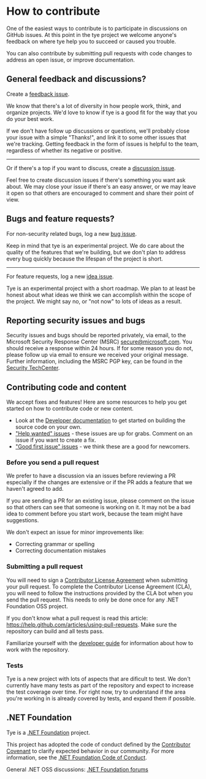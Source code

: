 # How to contribute

One of the easiest ways to contribute is to participate in discussions on GitHub issues. At this point in the tye project we welcome anyone's feedback on where tye help you to succeed or caused you trouble. 

You can also contribute by submitting pull requests with code changes to address an open issue, or improve documentation.

## General feedback and discussions?

Create a [feedback issue](https://github.com/dotnet/tye/issues/new?template=feedback.md).

We know that there's a lot of diversity in how people work, think, and organize projects. We'd love to know if tye is a good fit for the way that you do your best work.

If we don't have follow up discussions or questions, we'll probably close your issue with a simple "Thanks!", and link it to some other issues that we're tracking. Getting feedback in the form of issues is helpful to the team, regardless of whether its negative or positive.

---

Or if there's a top if you want to discuss, create a [discussion issue](https://github.com/dotnet/tye/issues/new?template=discussion.md).

Feel free to create discussion issues if there's something you want ask about. We may close your issue if there's an easy answer, or we may leave it open so that others are encouraged to comment and share their point of view.

## Bugs and feature requests?

For non-security related bugs, log a new [bug issue](https://github.com/dotnet/tye/issues/new?template=bug.md). 

Keep in mind that tye is an experimental project. We do care about the quality of the features that we're building, but we don't plan to address every bug quickly because the lifespan of the project is short.

---

For feature requests, log a new [idea issue](https://github.com/dotnet/tye/issues/new?template=idea.md).

Tye is an experimental project with a short roadmap. We plan to at least be honest about what ideas we think we can accomplish within the scope of the project. We might say no, or "not now" to lots of ideas as a result.

## Reporting security issues and bugs

Security issues and bugs should be reported privately, via email, to the Microsoft Security Response Center (MSRC)  secure@microsoft.com. You should receive a response within 24 hours. If for some reason you do not, please follow up via email to ensure we received your original message. Further information, including the MSRC PGP key, can be found in the [Security TechCenter](https://technet.microsoft.com/en-us/security/ff852094.aspx).

## Contributing code and content

We accept fixes and features! Here are some resources to help you get started on how to contribute code or new content.

* Look at the [Developer documentation](/docs/developer_guide.md) to get started on building the source code on your own.
* ["Help wanted" issues](https://github.com/dotnet/tye/labels/help%20wanted) - these issues are up for grabs. Comment on an issue if you want to create a fix.
* ["Good first issue" issues](https://github.com/dotnet/tye/labels/good%20first%20issue) - we think these are a good for newcomers.

### Before you send a pull request

We prefer to have a discussion via an issues before reviewing a PR especially if the changes are extensive or if the PR adds a feature that we haven't agreed to add. 

If you are sending a PR for an existing issue, please comment on the issue so that others can see that someone is working on it. It may not be a bad idea to comment before you start work, because the team might have suggestions.

We don't expect an issue for minor improvements like:

- Correcting grammar or spelling
- Correcting documentation mistakes

### Submitting a pull request

You will need to sign a [Contributor License Agreement](https://cla.dotnetfoundation.org/) when submitting your pull request. To complete the Contributor License Agreement (CLA), you will need to follow the instructions provided by the CLA bot when you send the pull request. This needs to only be done once for any .NET Foundation OSS project.

If you don't know what a pull request is read this article: https://help.github.com/articles/using-pull-requests. Make sure the repository can build and all tests pass. 

Familiarize yourself with the [developer guide](/docs/developer_guide.md) for information about how to work with the repository.

### Tests

Tye is a new project with lots of aspects that are dificult to test. We don't currently have many tests as part of the repository and expect to increase the test coverage over time. For right now, try to understand if the area you're working in is already covered by tests, and expand them if possible.

## .NET Foundation

Tye is a [.NET Foundation](https://www.dotnetfoundation.org/projects) project.

This project has adopted the code of conduct defined by the [Contributor Covenant](http://contributor-covenant.org/) to clarify expected behavior in our community. For more information, see the [.NET Foundation Code of Conduct](http://www.dotnetfoundation.org/code-of-conduct).

General .NET OSS discussions: [.NET Foundation forums](https://forums.dotnetfoundation.org)

